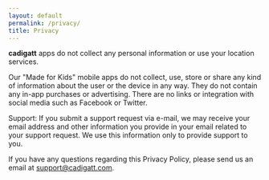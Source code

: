 ```yaml
---
layout: default
permalink: /privacy/
title: Privacy
---
```


**cadigatt** apps do not collect any personal information or use your location services.

Our "Made for Kids" mobile apps do not collect, use, store or share any kind of information about the user or the device in any way. They do not contain any in-app purchases or advertising. There are no links or integration with social media such as Facebook or Twitter.

Support: If you submit a support request via e-mail, we may receive your email address and other information you provide in your email related to your support request. We use this information only to provide support to you.

If you have any questions regarding this Privacy Policy, please send us an email at support@cadigatt.com.
